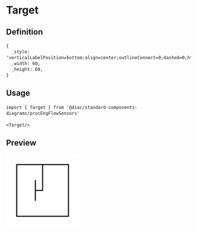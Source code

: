 # Target

## Definition

```
{
  _style: 'verticalLabelPosition=bottom;align=center;outlineConnect=0;dashed=0;html=1;verticalAlign=top;shape=mxgraph.pid.flow_sensors.target;',
  _width: 60,
  _height: 60,
}
```

## Usage

```
import { Target } from '@diac/standard-components-diagrams/procEngFlowSensors'

<Target/>
```

## Preview

<img src="./target.png" width="200"/>

